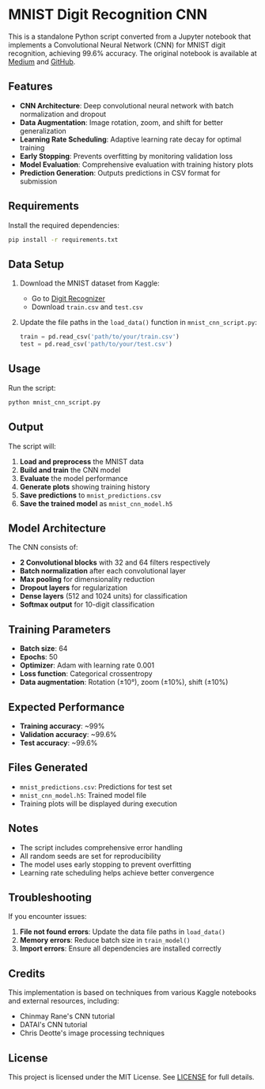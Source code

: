 # MNIST Digit Recognition CNN

This is a standalone Python script converted from a Jupyter notebook that implements a Convolutional Neural Network (CNN) for MNIST digit recognition, achieving 99.6% accuracy. The original notebook is available at [Medium](https://medium.com/@BrendanArtley/mnist-keras-simple-cnn-99-6-731b624aee7f) and [GitHub](https://github.com/brendanartley/Medium-Article-Code/blob/main/code/mnist-keras-cnn-99-6.ipynb).

## Features

- **CNN Architecture**: Deep convolutional neural network with batch normalization and dropout
- **Data Augmentation**: Image rotation, zoom, and shift for better generalization
- **Learning Rate Scheduling**: Adaptive learning rate decay for optimal training
- **Early Stopping**: Prevents overfitting by monitoring validation loss
- **Model Evaluation**: Comprehensive evaluation with training history plots
- **Prediction Generation**: Outputs predictions in CSV format for submission

## Requirements

Install the required dependencies:

```bash
pip install -r requirements.txt
```

## Data Setup

1. Download the MNIST dataset from Kaggle:
   - Go to [Digit Recognizer](https://www.kaggle.com/c/digit-recognizer)
   - Download `train.csv` and `test.csv`

2. Update the file paths in the `load_data()` function in `mnist_cnn_script.py`:

   ```python
   train = pd.read_csv('path/to/your/train.csv')
   test = pd.read_csv('path/to/your/test.csv')
   ```

## Usage

Run the script:

```bash
python mnist_cnn_script.py
```

## Output

The script will:

1. **Load and preprocess** the MNIST data
2. **Build and train** the CNN model
3. **Evaluate** the model performance
4. **Generate plots** showing training history
5. **Save predictions** to `mnist_predictions.csv`
6. **Save the trained model** as `mnist_cnn_model.h5`

## Model Architecture

The CNN consists of:
- **2 Convolutional blocks** with 32 and 64 filters respectively
- **Batch normalization** after each convolutional layer
- **Max pooling** for dimensionality reduction
- **Dropout layers** for regularization
- **Dense layers** (512 and 1024 units) for classification
- **Softmax output** for 10-digit classification

## Training Parameters

- **Batch size**: 64
- **Epochs**: 50
- **Optimizer**: Adam with learning rate 0.001
- **Loss function**: Categorical crossentropy
- **Data augmentation**: Rotation (±10°), zoom (±10%), shift (±10%)

## Expected Performance

- **Training accuracy**: ~99%
- **Validation accuracy**: ~99.6%
- **Test accuracy**: ~99.6%

## Files Generated

- `mnist_predictions.csv`: Predictions for test set
- `mnist_cnn_model.h5`: Trained model file
- Training plots will be displayed during execution

## Notes

- The script includes comprehensive error handling
- All random seeds are set for reproducibility
- The model uses early stopping to prevent overfitting
- Learning rate scheduling helps achieve better convergence

## Troubleshooting

If you encounter issues:

1. **File not found errors**: Update the data file paths in `load_data()`
2. **Memory errors**: Reduce batch size in `train_model()`
3. **Import errors**: Ensure all dependencies are installed correctly

## Credits

This implementation is based on techniques from various Kaggle notebooks and external resources, including:

- Chinmay Rane's CNN tutorial
- DATAI's CNN tutorial  
- Chris Deotte's image processing techniques

## License

This project is licensed under the MIT License. See [LICENSE](LICENSE) for full details.
